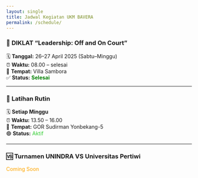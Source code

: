 ```yaml
---
layout: single
title: Jadwal Kegiatan UKM BAVERA
permalink: /schedule/
---
```


### 🏸 **DIKLAT “Leadership: Off and On Court”**
🗓️ **Tanggal:** 26–27 April 2025 (Sabtu–Minggu)  
⏰ **Waktu:** 08.00 – selesai  
📍 **Tempat:** Villa Sambora  
✅ **Status:** <span style="color:green;"><strong>Selesai</strong></span>  

---
  
### 🔁 **Latihan Rutin**
🗓️ **Setiap Minggu**  
⏰ **Waktu:** 13.50 – 16.00  
📍 **Tempat:** GOR Sudirman Yonbekang-5  
🟢 **Status:** <span style="color:limegreen;">Aktif</span>  

---

### 🆚 **Turnamen UNINDRA VS Universitas Pertiwi**
<span style="color:orange;">Coming Soon</span>  
